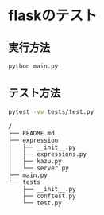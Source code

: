 # flaskのテスト

## 実行方法

```bash
python main.py
```

## テスト方法

```bash
pytest -vv tests/test.py
```

```console
/
├── README.md
├── expression
│   ├── __init__.py
│   ├── expressions.py
│   ├── kazu.py
│   └── server.py
├── main.py
└── tests
    ├── __init__.py
    ├── conftest.py
    └── test.py
```
